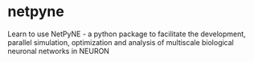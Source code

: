 # netpyne
Learn to use NetPyNE - a python package to facilitate the development, parallel simulation, optimization and analysis of multiscale biological neuronal networks in NEURON
